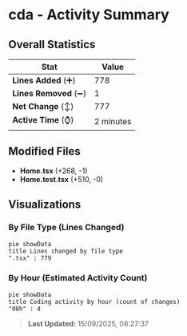# cda - Activity Summary 

## Overall Statistics

| Stat                   | Value                                                             |
| ---------------------- | ----------------------------------------------------------------- |
| **Lines Added** (➕)   | 778                                          |
| **Lines Removed** (➖) | 1                                        |
| **Net Change** (↕)    | 777                |
| **Active Time** (⌚)   | 2 minutes |


## Modified Files
- **Home.tsx** (+268, -1)
- **Home.test.tsx** (+510, -0)

## Visualizations

### By File Type (Lines Changed)

```mermaid
pie showData
title Lines changed by file type
".tsx" : 779
```

### By Hour (Estimated Activity Count)

```mermaid
pie showData
title Coding activity by hour (count of changes)
"08h" : 4
```


> **Last Updated:** 15/09/2025, 08:27:37